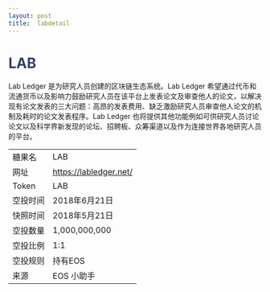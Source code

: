 ```yaml
---
layout: post
title:  labdetail
---
```


<h1 style="color: #2F416A">LAB</h1>
<p>
Lab Ledger 是为研究人员创建的区块链生态系统。Lab Ledger 希望通过代币和流通货币以及影响力鼓励研究人员在该平台上发表论文及审查他人的论文，以解决现有论文发表的三大问题：高昂的发表费用、缺乏激励研究人员审查他人论文的机制及耗时的论文发表程序。Lab Ledger 也将提供其他功能例如可供研究人员讨论论文以及科学界新发现的论坛、招聘板、众筹渠道以及作为连接世界各地研究人员的平台。
</p>
<table class="center">
  <tbody>
    <tr>
        <td class="tablehalf">糖果名</td>
        <td class="tablehalf">LAB</td>
    </tr>
    <tr>
        <td>网址</td>
        <td><a href="https://labledger.net/" target="_blank">https://labledger.net/</a></td>
    </tr>
    <tr>
        <td>Token</td>
        <td>LAB</td>
    </tr>
    <tr>
        <td>空投时间</td>
        <td>2018年6月21日</td>
    </tr>
    <tr>
        <td>快照时间</td>
        <td>2018年5月21日</td>
    </tr>
    <tr>
        <td>空投数量</td>
        <td>1,000,000,000</td>
    </tr>
    <tr>
        <td>空投比例</td>
        <td>1:1</td>
    </tr>
    <tr>
        <td>空投规则</td>
        <td>
        持有EOS
        </td>
    </tr>
    <tr>
        <td>来源</td>
        <td>EOS 小助手</td>
    </tr>
  </tbody>
</table>